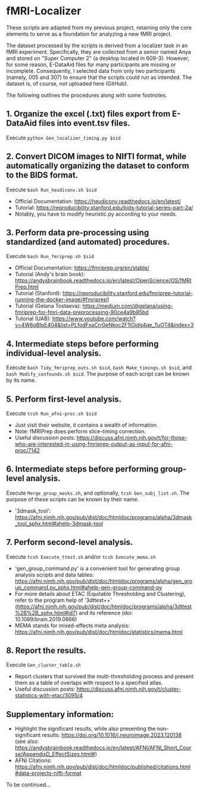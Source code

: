 # fMRI-Localizer
These scripts are adapted from my previous project, retaining only the core elements to serve as a foundation for analyzing a new fMRI project. 

The dataset processed by the scripts is derived from a localizer task in an fMRI experiment. Specifically, they are collected from a senior named Anya and stored on "Super Computer 2" (a desktop located in 609-3). However, for some reason, E-DataAid files for many participants are missing or incomplete. Consequently, I selected data from only two participants (namely, 005 and 307) to ensure that the scripts could run as intended.
The dataset is, of course, not uploaded here (GitHub).

The following outlines the procedures along with some footnotes.

## 1. Organize the excel (.txt) files export from E-DataAid files into event.tsv files.
   Execute `python Gen_localizer_timing.py $sid`
   
## 2. Convert DICOM images to NIfTI format, while automatically organizing the dataset to conform to the BIDS format. 
   Execute `bash Run_heudiconv.sh $sid` 
   + Official Documentation: https://heudiconv.readthedocs.io/en/latest/
   + Tutorial: https://reproducibility.stanford.edu/bids-tutorial-series-part-2a/
   + Notably, you have to modify heuristic.py according to your needs.

## 3. Perform data pre-processing using standardized (and automated) procedures.
   Execute `bash Run_fmriprep.sh $sid`
   + Official Documentation: https://fmriprep.org/en/stable/
   + Tutorial (Andy's brain book): https://andysbrainbook.readthedocs.io/en/latest/OpenScience/OS/fMRIPrep.html
   + Tutorial (Stanford): https://reproducibility.stanford.edu/fmriprep-tutorial-running-the-docker-image/#fmriprep1
   + Tutorial (Gelana Tostaeva): https://medium.com/@gelana/using-fmriprep-for-fmri-data-preprocessing-90ce4a9b85bd
   + Tutorial (UAB): https://www.youtube.com/watch?v=4W6qBIpE404&list=PLfodFxaCrr0eNkoc2F1IOidg4qe_TuOT4&index=3

## 4. Intermediate steps before performing individual-level analysis.
   Execute 
   `bash Tidy_fmriprep_outs.sh $sid`, 
   `bash Make_timings.sh $sid`, and
   `bash Modify_confounds.sh $sid`. 
   The purpose of each script can be known by its name.

## 5. Perform first-level analysis.
   Execute `tcsh Run_afni-proc.sh $sid`
   + Just visit their website, it contains a wealth of information.
   + Note: fMRIPrep does perform slice-timing correction.
   + Useful discussion posts: https://discuss.afni.nimh.nih.gov/t/for-those-who-are-interested-in-using-fmriprep-output-as-input-for-afni-proc/7142

## 6. Intermediate steps before performing group-level analysis.
   Execute `Merge_group_masks.sh`, and optionally, `tcsh Gen_subj_list.sh`. 
   The purpose of these scripts can be known by their name.
   + '3dmask_tool': https://afni.nimh.nih.gov/pub/dist/doc/htmldoc/programs/alpha/3dmask_tool_sphx.html#ahelp-3dmask-tool
   
## 7. Perform second-level analysis.
   Execute `tcsh Execute_ttest.sh` and/or `tcsh Execute_mema.sh`
   + 'gen_group_command.py' is a convenient tool for generating group analysis scripts and data tables: https://afni.nimh.nih.gov/pub/dist/doc/htmldoc/programs/alpha/gen_group_command.py_sphx.html#ahelp-gen-group-command-py
   + For more details about ETAC (Equitable Thresholding and Clustering), refer to the program help of '3dttest++' (https://afni.nimh.nih.gov/pub/dist/doc/htmldoc/programs/alpha/3dttest%2B%2B_sphx.html#id7) and its reference (doi: 10.1089/brain.2019.0666)
   + MEMA stands for mixed-effects meta analysis: https://afni.nimh.nih.gov/pub/dist/doc/htmldoc/statistics/mema.html

## 8. Report the results.
   Execute `Gen_cluster_table.sh`
   + Report clusters that survived the multi-thresholding process and present them as a table of overlaps with respect to a specified atlas.
   + Useful discussion posts: https://discuss.afni.nimh.nih.gov/t/cluster-statistics-with-etac/3095/4

## Supplementary information:
   + Highlight the significant results, while also presenting the non-significant results: https://doi.org/10.1016/j.neuroimage.2023.120138 (see also: https://andysbrainbook.readthedocs.io/en/latest/AFNI/AFNI_Short_Course/AppendixD_EffectSizes.html#)
   + AFNI Citations: https://afni.nimh.nih.gov/pub/dist/doc/htmldoc/published/citations.html#data-projects-nifti-format

To be continued...
